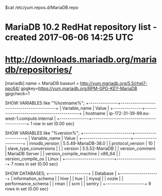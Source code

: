 $cat /etc/yum.repos.d/MariaDB.repo

# MariaDB 10.2 RedHat repository list - created 2017-06-06 14:25 UTC
# http://downloads.mariadb.org/mariadb/repositories/

[mariadb]
name = MariaDB
baseurl = http://yum.mariadb.org/5.5/rhel7-ppc64/
gpgkey=https://yum.mariadb.org/RPM-GPG-KEY-MariaDB
gpgcheck=1


 SHOW VARIABLES like "%hostname%";
+---------------+--------------------------------------------+
| Variable_name | Value                                      |
+---------------+--------------------------------------------+
| hostname      | ip-172-31-39-89.eu-west-1.compute.internal |
+---------------+--------------------------------------------+
1 row in set (0.00 sec)



 SHOW VARIABLES like "%version%";
+-------------------------+---------------------+
| Variable_name           | Value               |
+-------------------------+---------------------+
| innodb_version          | 5.5.49-MariaDB-38.0 |
| protocol_version        | 10                  |
| slave_type_conversions  |                     |
| version                 | 5.5.52-MariaDB      |
| version_comment         | MariaDB Server      |
| version_compile_machine | x86_64              |
| version_compile_os      | Linux               |
+-------------------------+---------------------+
7 rows in set (0.00 sec)


 SHOW DATABASES;
+--------------------+
| Database           |
+--------------------+
| information_schema |
| hive               |
| hue                |
| mysql              |
| oozie              |
| performance_schema |
| rman               |
| scm                |
| sentry             |
+--------------------+
9 rows in set (0.00 sec)


